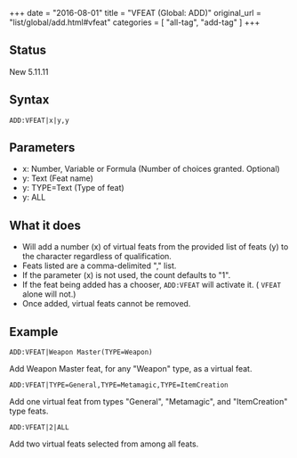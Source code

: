 +++
date = "2016-08-01"
title = "VFEAT (Global: ADD)"
original_url = "list/global/add.html#vfeat"
categories = [ "all-tag", "add-tag" ]
+++

## Status

New 5.11.11

## Syntax

`ADD:VFEAT|x|y,y`

## Parameters

-   x: Number, Variable or Formula (Number of
    choices granted. Optional)
-   y: Text (Feat name)
-   y: TYPE=Text (Type of feat)
-   y: ALL



What it does
------------

-   Will add a number (x) of virtual feats from the provided list of
    feats (y) to the character regardless of qualification.
-   Feats listed are a comma-delimited "," list.
-   If the parameter (x) is not used, the count defaults to "1".
-   If the feat being added has a chooser, `ADD:VFEAT` will activate it.
    ( `VFEAT` alone will not.)
-   Once added, virtual feats cannot be removed.

Example
-------

`ADD:VFEAT|Weapon Master(TYPE=Weapon)`

Add Weapon Master feat, for any "Weapon" type, as a virtual feat.

`ADD:VFEAT|TYPE=General,TYPE=Metamagic,TYPE=ItemCreation`

Add one virtual feat from types "General", "Metamagic", and
"ItemCreation" type feats.

`ADD:VFEAT|2|ALL`

Add two virtual feats selected from among all feats.

